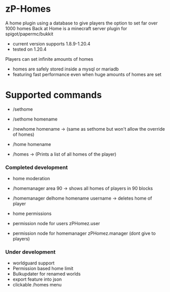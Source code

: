# zP-Homes
A home plugin using a database to give players the option to set far over 1000 homes
Back at Home is a minecraft server plugin for spigot/papermc/bukkit
- current version supports 1.8.9-1.20.4
- tested on 1.20.4


Players can set infinite amounts of homes 
- homes are safely stored inside a mysql or mariadb
- featuring fast performance even when huge amounts of homes are set


<h1>Supported commands</h1>

- /sethome
- /sethome homename
- /newhome homename -> (same as sethome but won't allow the override of homes)



- /home homename
- /homes -> (Prints a list of all homes of the player)


<h3>Completed development</h3>

- home moderation


- /homemanager area 90 -> shows all homes of players in 90 blocks
- /homemanager delhome homename username -> deletes home of player


- home permissions

- permission node for users zPHomez.user
- permission node for homemanager zPHomez.manager (dont give to players)

<h3>Under development</h3>

- worldguard support
- Permission based home limit
- Bulkupdater for renamed worlds
- export feature into json
- clickable /homes menu
